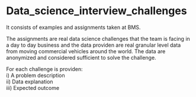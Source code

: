 # Data_science_interview_challenges
It consists of examples and assignments taken at BMS. 

The assignments are real data science challenges that the team is facing in a day to day business and the data providen are real granular level data from moving commercial vehicles around the world. The data are anonymized and considered sufficient to solve the challenge.

For each challenge is providen: \
i) A problem description \
ii) Data explanation \
iii) Expected outcome 
